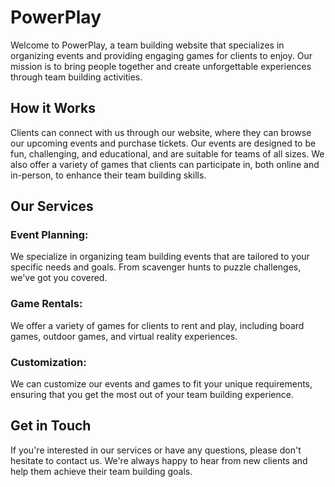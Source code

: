 # PowerPlay
Welcome to PowerPlay, a team building website that specializes in organizing events and providing engaging games for clients to enjoy. Our mission is to bring people together and create unforgettable experiences through team building activities.

## How it Works
Clients can connect with us through our website, where they can browse our upcoming events and purchase tickets. Our events are designed to be fun, challenging, and educational, and are suitable for teams of all sizes. We also offer a variety of games that clients can participate in, both online and in-person, to enhance their team building skills.

## Our Services
### Event Planning: 

We specialize in organizing team building events that are tailored to your specific needs and goals. From scavenger hunts to puzzle challenges, we've got you covered.

### Game Rentals: 

We offer a variety of games for clients to rent and play, including board games, outdoor games, and virtual reality experiences.

### Customization: 

We can customize our events and games to fit your unique requirements, ensuring that you get the most out of your team building experience.

## Get in Touch
If you're interested in our services or have any questions, please don't hesitate to contact us. We're always happy to hear from new clients and help them achieve their team building goals.
